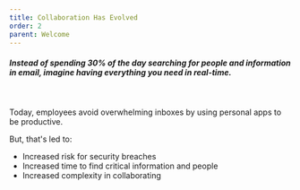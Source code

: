 ```yaml
---
title: Collaboration Has Evolved
order: 2
parent: Welcome
---
```



##### Instead of spending 30% of the day searching for people and information in email, imagine having everything you need in real-time.

&nbsp;

Today, employees avoid overwhelming inboxes by using personal apps to be productive.

But, that's led to:

* Increased risk for security breaches
* Increased time to find critical information and people
* Increased complexity in collaborating